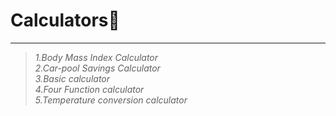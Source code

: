 # Calculators🧮
----------------------------------------
> _1.Body Mass Index Calculator\
> 2.Car-pool Savings Calculator\
> 3.Basic calculator\
> 4.Four Function calculator\
> 5.Temperature conversion calculator_
